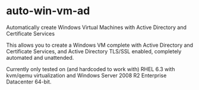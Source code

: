 auto-win-vm-ad
==============

Automatically create Windows Virtual Machines with Active Directory
and Certificate Services

This allows you to create a Windows VM complete with Active Directory and
Certificate Services, and Active Directory TLS/SSL enabled, completely
automated and unattended.

Currently only tested on (and hardcoded to work with) RHEL 6.3 with kvm/qemu
virtualization and Windows Server 2008 R2 Enterprise Datacenter 64-bit.
